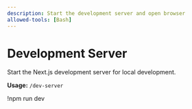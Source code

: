 ```yaml
---
description: Start the development server and open browser
allowed-tools: [Bash]
---
```


# Development Server

Start the Next.js development server for local development.

**Usage:** `/dev-server`

!npm run dev